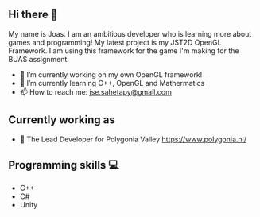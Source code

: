 ## Hi there 👋

My name is Joas. I am an ambitious developer who is learning more about games and programming! My latest project is my JST2D OpenGL Framework. I am using this framework for the game I'm making for the BUAS assignment.

- 🔭 I’m currently working on my own OpenGL framework!
- 🌱 I’m currently learning C++, OpenGL and Mathermatics
- 📫 How to reach me: jse.sahetapy@gmail.com

## Currently working as
-  🚀 The Lead Developer for Polygonia Valley https://www.polygonia.nl/

## Programming skills 💻

- C++
- C#
- Unity
